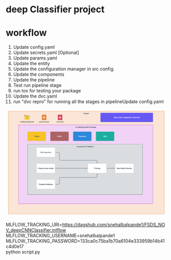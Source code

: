 # deep Classifier project

# workflow

1. Update config.yaml
2. Update secrets.yaml [Optional]
3. Update params.yaml
4. Update the entity
5. Update the configuration manager in src config.
6. Update the components
7. Update the pipeline
8. Test run pipeline stage
9. run tox for testing your package
10. Update the dvc.yaml
11. run "dvc repro" for running all the stages in pipelineUpdate config.yaml

![img](https://raw.githubusercontent.com/snehalbalpande/FSDS_NOV_deepCNNClassifier/main/docs/image/Data%20Ingestion%402x%20(1)%20(1).png) 


MLFLOW_TRACKING_URI=https://dagshub.com/snehalbalpande1/FSDS_NOV_deepCNNClassifier.mlflow \
MLFLOW_TRACKING_USERNAME=snehalbalpande1 \
MLFLOW_TRACKING_PASSWORD=133ca0c75ba1b70a6104e333959b14b41c4d0e17 \
python script.py